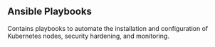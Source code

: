 ## Ansible Playbooks
Contains playbooks to automate the installation and configuration of Kubernetes nodes, security hardening, and monitoring.
